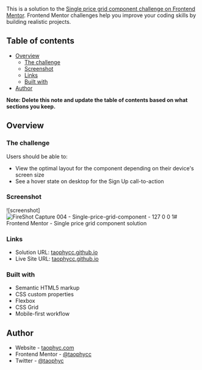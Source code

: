 This is a solution to the [Single price grid component challenge on Frontend Mentor](https://www.frontendmentor.io/challenges/single-price-grid-component-5ce41129d0ff452fec5abbbc). Frontend Mentor challenges help you improve your coding skills by building realistic projects. 

## Table of contents

- [Overview](#overview)
  - [The challenge](#the-challenge)
  - [Screenshot](#screenshot)
  - [Links](#links)
  - [Built with](#built-with)
- [Author](#author)

**Note: Delete this note and update the table of contents based on what sections you keep.**

## Overview

### The challenge

Users should be able to:

- View the optimal layout for the component depending on their device's screen size
- See a hover state on desktop for the Sign Up call-to-action

### Screenshot

![screenshot] ![FireShot Capture 004 - Single-price-grid-component - 127 0 0 1](https://github.com/user-attachments/assets/98092b53-4520-4005-8af3-0f03e9bc3bab)# Frontend Mentor - Single price grid component solution



 

### Links

- Solution URL: [taophycc.github.io](https://github.com/Taophycc/Single-price-grid-component.git)
- Live Site URL: [taophycc.github.io](https://taophycc.github.io/Single-price-grid-component/)


### Built with

- Semantic HTML5 markup
- CSS custom properties
- Flexbox
- CSS Grid
- Mobile-first workflow


## Author

- Website - [taophyc.com](https://taophycc.github.io/Single-price-grid-component/)
- Frontend Mentor - [@taophycc](https://www.frontendmentor.io/profile/taophycc)
- Twitter - [@taophyc](https://www.twitter.com/taophyc_)

